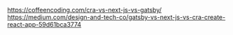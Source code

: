https://coffeencoding.com/cra-vs-next-js-vs-gatsby/
https://medium.com/design-and-tech-co/gatsby-vs-next-js-vs-cra-create-react-app-59d61bca3774

